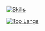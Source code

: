 [![Skills](https://skillicons.dev/icons?i=py,java,c,cpp,js,gradle,maven,vite,mysql,sqlite,html,css,bootstrap,react,eclipse,idea,visualstudio,vscode,git,github,debian,windows,arduino,photoshop,obsidian,bots&perline=7)](https://gallardo.dev)

[![Top Langs](https://github-readme-stats.vercel.app/api/top-langs/?username=Gallardo7761&hide=c,assembly,makefile&hide_progress=false)](https://github.com/Gallardo7761?tab=repositories)
